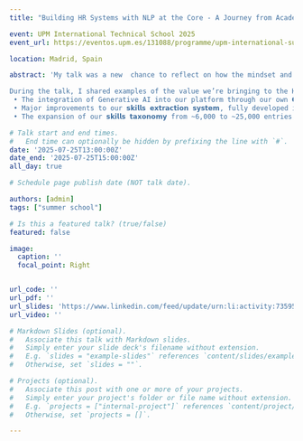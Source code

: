 ```yaml
---
title: "Building HR Systems with NLP at the Core - A Journey from Academic Research to Industry"

event: UPM International Technical School 2025
event_url: https://eventos.upm.es/131088/programme/upm-international-summer-school-artificial-intelligence.html

location: Madrid, Spain

abstract: 'My talk was a new  chance to reflect on how the mindset and rigor developed in academic research can bring significant value when designing AI systems for real-world impact.

During the talk, I shared examples of the value we’re bringing to the HR space, along with some of our latest work in hashtag#AI, including:
 • The integration of Generative AI into our platform through our own 𝗖𝗼𝗽𝗶𝗹𝗼𝘁, built to support recruiters in doing their job.
 • Major improvements to our 𝘀𝗸𝗶𝗹𝗹𝘀 𝗲𝘅𝘁𝗿𝗮𝗰𝘁𝗶𝗼𝗻 𝘀𝘆𝘀𝘁𝗲𝗺, fully developed in-house using neural models.
 • The expansion of our 𝘀𝗸𝗶𝗹𝗹𝘀 𝘁𝗮𝘅𝗼𝗻𝗼𝗺𝘆 from ~6,000 to ~25,000 entries, thanks to semantic technologies, with much more growth expected in the coming months.'

# Talk start and end times.
#   End time can optionally be hidden by prefixing the line with `#`.
date: '2025-07-25T13:00:00Z'
date_end: '2025-07-25T15:00:00Z'
all_day: true

# Schedule page publish date (NOT talk date).

authors: [admin]
tags: ["summer school"]

# Is this a featured talk? (true/false)
featured: false

image:
  caption: ''
  focal_point: Right


url_code: ''
url_pdf: ''
url_slides: 'https://www.linkedin.com/feed/update/urn:li:activity:7359515203597664256/'
url_video: ''

# Markdown Slides (optional).
#   Associate this talk with Markdown slides.
#   Simply enter your slide deck's filename without extension.
#   E.g. `slides = "example-slides"` references `content/slides/example-slides.md`.
#   Otherwise, set `slides = ""`.

# Projects (optional).
#   Associate this post with one or more of your projects.
#   Simply enter your project's folder or file name without extension.
#   E.g. `projects = ["internal-project"]` references `content/project/deep-learning/index.md`.
#   Otherwise, set `projects = []`.

---
```

